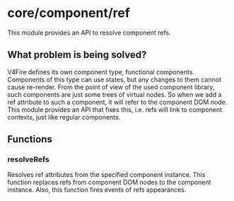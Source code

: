 # core/component/ref

This module provides an API to resolve component refs.

## What problem is being solved?

V4Fire defines its own component type, functional components.
Components of this type can use states, but any changes to them cannot cause re-render.
From the point of view of the used component library, such components are just some trees of virtual nodes.
So when we add a ref attribute to such a component, it will refer to the component DOM node.
This module provides an API that fixes this, i.e. refs will link to component contexts, just like regular components.

## Functions

### resolveRefs

Resolves ref attributes from the specified component instance.
This function replaces refs from component DOM nodes to the component instance.
Also, this function fires events of refs appearances.
